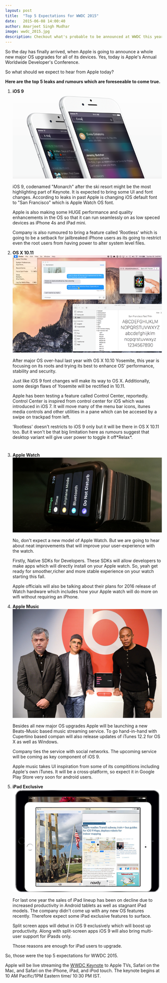```yaml
---
layout: post
title:  "Top 5 Expectations for WWDC 2015"
date:   2015-06-08 14:00:40
author: Amarjeet Singh Mudhar
image: wwdc_2015.jpg
description: Checkout what's probable to be announced at WWDC this year.
---
```

<!-- 
<img src="/assets/blog-img/wwdc_2015.jpg"> -->
<p class="intro"><span class="dropcap">S</span>o the day has finally arrived, when Apple is going to announce a whole new major OS upgrades for all of its devices. Yes, today is Apple's Annual Worldwide Developer's Conference.</p>

So what should we expect to hear from Apple today?
<p style="font-weight: bold;">Here are the top 5 leaks and rumours which are foreseeable to come true.<p>

<ol>
  <li><span style="font-weight: bold;">iOS 9</span><img src="/assets/blog-img/spotlight.png"><p>iOS 9, codenamed "Monarch" after the ski resort might be the most highlighting part of Keynote. It is expected to bring some UI and font changes. According to leaks in past Apple is changing iOS default font to "San Francisco" which is Apple Watch OS font.</p><p>Apple is also making some HUGE performance and quality enhancements in the OS so that it can run seamlessly on as low speced devices as iPhone 4s and iPad mini.</p><p>Company is also rumoured to bring a feature called 'Rootless' which is going to be a setback for jailbreaked iPhone users as its going to restrict even the root users from having power to alter system level files.</p></li>

  <li><span style="font-weight: bold;">OS X 10.11</span><img src="/assets/blog-img/osx10-11.png"><p>After major OS over-haul last year with OS X 10.10 Yosemite, this year is focusing on its roots and trying its best to enhance OS' performance, stability and security.</p><p>Just like iOS 9 font changes will make its way to OS X. Additionally, some design flaws of Yosemite will be rectified in 10.11. </p><p>Apple has been testing a feature called Control Center, reportedly. Control Center is inspired from control center for iOS which was introduced in iOS 7. It will move many of the menu bar icons, itunes media controls and other utilities in a pane which can be accesed by a swipe on trackpad from left.</p><p>'Rootless' doesn't restricts to iOS 9 only but it will be there in OS X 10.11 too. But it won't be that big limitation here as rumours suggest that desktop variant will give user power to toggle it off*Relax*.</p></li>

  <!-- Google adsens -->
<div style="margin: 20px auto 40px;">
   <script async src="//pagead2.googlesyndication.com/pagead/js/adsbygoogle.js"></script>
<!-- response base ad -->
<ins class="adsbygoogle"
     style="display:block"
     data-ad-client="ca-pub-7301436099802085"
     data-ad-slot="9213800657"
     data-ad-format="auto"></ins>
<script>
(adsbygoogle = window.adsbygoogle || []).push({});
</script></div>

  <li><span style="font-weight: bold;">Apple Watch</span><img src="/assets/blog-img/applewatchstainlesssteelblack.jpg"><p>No, don't expect a new model of Apple Watch. But we are going to hear about neat improvements that will improve your user-experience with the watch.</p><p>Firstly, Native SDKs for Developers. These SDKs will allow developers to make apps which will directly install on your Apple watch. So, yeah get ready for smoother,richer and more stable experience on your watch starting this fall.</p><p>Apple officials will also be talking about their plans for 2016 release of Watch hardware which includes how your Apple watch will do more on wifi without requiring an iPhone.</p></li>

  <li><span style="font-weight: bold;">Apple Music</span><img src="/assets/blog-img/cuebeats.png"><p>Besides all new major OS upgrades Apple will be launching a new Beats-Music based music streaming service. To go hand-in-hand with Cupertino based compan will also release updates of iTunes 12.2 for OS X as well as Windows.</p><p>Company ties the service with social networks. The upcoming service will be coming as key component of iOS 9.</p><p>Apple music takes UI inspiration from some of its compititions including Apple's own iTunes. It will be a cross-platform, so expect it in Google Play Store very soon for android users.</p></li>

  <li><span style="font-weight: bold;">iPad Exclusive</span><img src="/assets/blog-img/ipadprosplitx.jpg"><p>For last one year the sales of iPad lineup has been on decline due to increased productivity in Android tablets as well as stagnant iPad models. The company didn't come up with any new OS features recently. Therefore expect some iPad exclusive features to surface. </p><p>Split screen apps will debut in iOS 9 exclusively which will boost up productivity. Along with split-screen apps iOS 9 will also bring multi-user support for iPasds only.</p><p>Those reasons are enough for iPad users to upgrade.</p></li>

</ol>

So, those were the top 5 expectations for WWDC 2015.

 Apple will be live streaming the <a href="apple.com">WWDC Keynote</a> to Apple TVs, Safari on the Mac, and Safari on the iPhone, iPad, and iPod touch. The keynote begins at 10 AM Pacific/1PM Eastern time/ 10:30 PM IST.